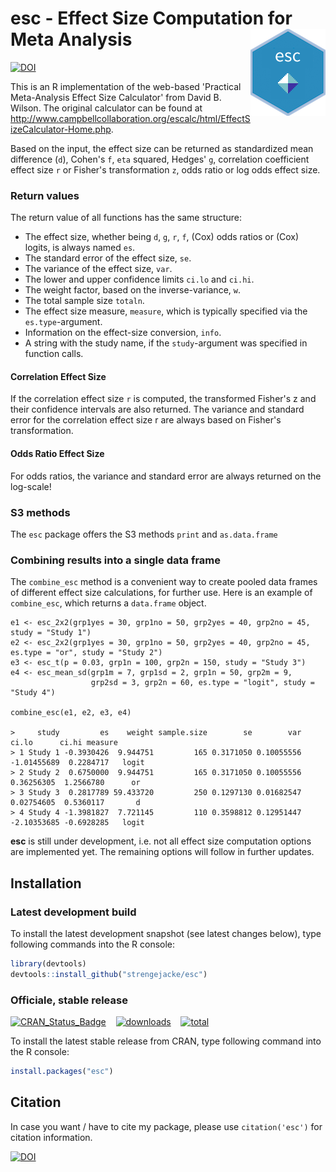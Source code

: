 # esc - Effect Size Computation for Meta Analysis <img src="man/figures/logo.png" align="right" />

[![DOI](https://zenodo.org/badge/62336116.svg)](https://zenodo.org/badge/latestdoi/62336116)

This is an R implementation of the web-based 'Practical Meta-Analysis Effect Size Calculator' from David B. Wilson. The original calculator can be found at http://www.campbellcollaboration.org/escalc/html/EffectSizeCalculator-Home.php.

Based on the input, the effect size can be returned as standardized mean difference (`d`), Cohen's `f`, `eta` squared, Hedges' `g`, correlation coefficient effect size `r` or Fisher's transformation `z`, odds ratio or log odds effect size.

### Return values

The return value of all functions has the same structure:

* The effect size, whether being `d`, `g`, `r`, `f`, (Cox) odds ratios or (Cox) logits, is always named `es`.
* The standard error of the effect size, `se`.
* The variance of the effect size, `var`.
* The lower and upper confidence limits `ci.lo` and `ci.hi`.
* The weight factor, based on the inverse-variance, `w`.
* The total sample size `totaln`.
* The effect size measure, `measure`, which is typically specified via the `es.type`-argument.
* Information on the effect-size conversion, `info`.
* A string with the study name, if the `study`-argument was specified in function calls.

#### Correlation Effect Size

If the correlation effect size `r` is computed, the transformed Fisher's z and their confidence intervals are also returned. The variance and standard error for the correlation effect size r are always based on Fisher's transformation.

#### Odds Ratio Effect Size

For odds ratios, the variance and standard error are always returned on the log-scale!

### S3 methods

The `esc` package offers the S3 methods `print` and `as.data.frame`

### Combining results into a single data frame

The `combine_esc` method is a convenient way to create pooled data frames of different effect size calculations, for further use. Here is an example of `combine_esc`, which returns a `data.frame` object.

```
e1 <- esc_2x2(grp1yes = 30, grp1no = 50, grp2yes = 40, grp2no = 45, study = "Study 1")
e2 <- esc_2x2(grp1yes = 30, grp1no = 50, grp2yes = 40, grp2no = 45, es.type = "or", study = "Study 2")
e3 <- esc_t(p = 0.03, grp1n = 100, grp2n = 150, study = "Study 3")
e4 <- esc_mean_sd(grp1m = 7, grp1sd = 2, grp1n = 50, grp2m = 9, 
                  grp2sd = 3, grp2n = 60, es.type = "logit", study = "Study 4")

combine_esc(e1, e2, e3, e4)

>     study         es    weight sample.size        se        var       ci.lo      ci.hi measure
> 1 Study 1 -0.3930426  9.944751         165 0.3171050 0.10055556 -1.01455689  0.2284717   logit
> 2 Study 2  0.6750000  9.944751         165 0.3171050 0.10055556  0.36256305  1.2566780      or
> 3 Study 3  0.2817789 59.433720         250 0.1297130 0.01682547  0.02754605  0.5360117       d
> 4 Study 4 -1.3981827  7.721145         110 0.3598812 0.12951447 -2.10353685 -0.6928285   logit
```


**esc** is still under development, i.e. not all effect size computation options are implemented yet. The remaining options will follow in further updates.

## Installation

### Latest development build

To install the latest development snapshot (see latest changes below), type following commands into the R console:

```r
library(devtools)
devtools::install_github("strengejacke/esc")
```

### Officiale, stable release

[![CRAN_Status_Badge](http://www.r-pkg.org/badges/version/esc)](https://cran.r-project.org/package=esc)
&#160;&#160;
[![downloads](http://cranlogs.r-pkg.org/badges/esc)](http://cranlogs.r-pkg.org/)
&#160;&#160;
[![total](http://cranlogs.r-pkg.org/badges/grand-total/esc)](http://cranlogs.r-pkg.org/)

To install the latest stable release from CRAN, type following command into the R console:

```r
install.packages("esc")
```

## Citation

In case you want / have to cite my package, please use `citation('esc')` for citation information.

[![DOI](https://zenodo.org/badge/62336116.svg)](https://zenodo.org/badge/latestdoi/62336116)
